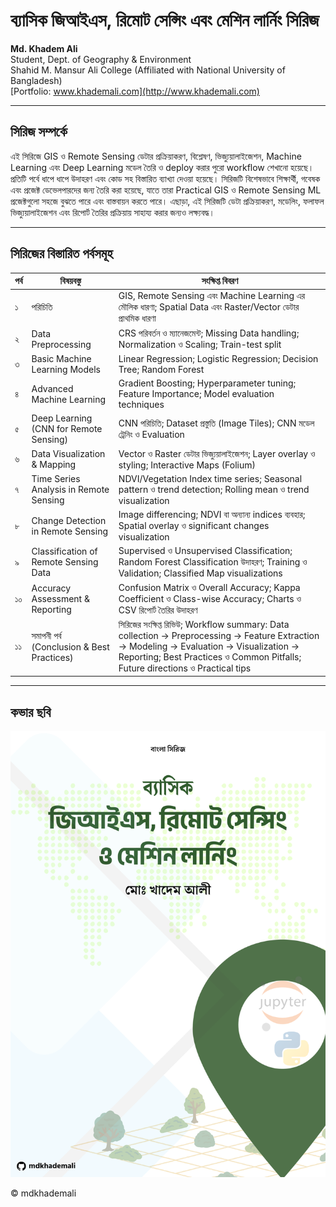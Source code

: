 # ব্যাসিক জিআইএস, রিমোট সেন্সিং এবং মেশিন লার্নিং সিরিজ

**Md. Khadem Ali**  
Student, Dept. of Geography & Environment  
Shahid M. Mansur Ali College (Affiliated with National University of Bangladesh)  
[Portfolio: www.khademali.com](http://www.khademali.com)

---

## সিরিজ সম্পর্কে

এই সিরিজে GIS ও Remote Sensing ডেটার প্রক্রিয়াকরণ, বিশ্লেষণ, ভিজ্যুয়ালাইজেশন, Machine Learning এবং Deep Learning মডেল তৈরি ও deploy করার পুরো workflow শেখানো হয়েছে। প্রতিটি পর্বে ধাপে ধাপে উদাহরণ এবং কোড সহ বিস্তারিত ব্যাখ্যা দেওয়া হয়েছে। সিরিজটি বিশেষভাবে শিক্ষার্থী, গবেষক এবং প্রজেক্ট ডেভেলপারদের জন্য তৈরি করা হয়েছে, যাতে তারা Practical GIS ও Remote Sensing ML প্রজেক্টগুলো সহজে বুঝতে পারে এবং বাস্তবায়ন করতে পারে। এছাড়া, এই সিরিজটি ডেটা প্রক্রিয়াকরণ, মডেলিং, ফলাফল ভিজ্যুয়ালাইজেশন এবং রিপোর্ট তৈরির প্রক্রিয়ায় সাহায্য করার জন্যও লক্ষ্যবদ্ধ। 
  
---

## সিরিজের বিস্তারিত পর্বসমূহ

| পর্ব | বিষয়বস্তু | সংক্ষিপ্ত বিবরণ |
|------|------------|----------------|
| ১ | পরিচিতি | GIS, Remote Sensing এবং Machine Learning এর মৌলিক ধারণা; Spatial Data এবং Raster/Vector ডেটার প্রাথমিক ধারণা |
| ২ | Data Preprocessing | CRS পরিবর্তন ও ম্যানেজমেন্ট; Missing Data handling; Normalization ও Scaling; Train-test split |
| ৩ | Basic Machine Learning Models | Linear Regression; Logistic Regression; Decision Tree; Random Forest |
| ৪ | Advanced Machine Learning | Gradient Boosting; Hyperparameter tuning; Feature Importance; Model evaluation techniques |
| ৫ | Deep Learning (CNN for Remote Sensing) | CNN পরিচিতি; Dataset প্রস্তুতি (Image Tiles); CNN মডেল ট্রেনিং ও Evaluation |
| ৬ | Data Visualization & Mapping | Vector ও Raster ডেটার ভিজ্যুয়ালাইজেশন; Layer overlay ও styling; Interactive Maps (Folium) |
| ৭ | Time Series Analysis in Remote Sensing | NDVI/Vegetation Index time series; Seasonal pattern ও trend detection; Rolling mean ও trend visualization |
| ৮ | Change Detection in Remote Sensing | Image differencing; NDVI বা অন্যান্য indices ব্যবহার; Spatial overlay ও significant changes visualization |
| ৯ | Classification of Remote Sensing Data | Supervised ও Unsupervised Classification; Random Forest Classification উদাহরণ; Training ও Validation; Classified Map visualizations |
| ১০ | Accuracy Assessment & Reporting | Confusion Matrix ও Overall Accuracy; Kappa Coefficient ও Class-wise Accuracy; Charts ও CSV রিপোর্ট তৈরির উদাহরণ |
| ১১ | সমাপনী পর্ব (Conclusion & Best Practices) | সিরিজের সংক্ষিপ্ত রিভিউ; Workflow summary: Data collection → Preprocessing → Feature Extraction → Modeling → Evaluation → Visualization → Reporting; Best Practices ও Common Pitfalls; Future directions ও Practical tips |

---

## কভার ছবি

![সিরিজ কভার পেজ](cover/coverpage.png)

© mdkhademali